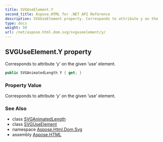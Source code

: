 ```yaml
---
title: SVGUseElement.Y
second_title: Aspose.HTML for .NET API Reference
description: SVGUseElement property. Corresponds to attribute y on the given use element
type: docs
weight: 50
url: /net/aspose.html.dom.svg/svguseelement/y/
---
```

## SVGUseElement.Y property

Corresponds to attribute ‘y’ on the given ‘use’ element.

```csharp
public SVGAnimatedLength Y { get; }
```

### Property Value

Corresponds to attribute ‘y’ on the given ‘use’ element.

### See Also

* class [SVGAnimatedLength](../../../aspose.html.dom.svg.datatypes/svganimatedlength/)
* class [SVGUseElement](../)
* namespace [Aspose.Html.Dom.Svg](../../svguseelement/)
* assembly [Aspose.HTML](../../../)
